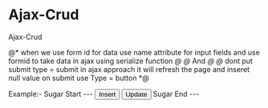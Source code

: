 # Ajax-Crud
Ajax-Crud

  @* when we use form id for data use name attribute for input fields and use formid to take data in ajax using serialize function *@
  @* And *@
  @* dont put submit type = submit in ajax approach it will refresh the page and inseret null value on submit use Type = button  *@

Example:- 
Sugar Start ---
 <input type="button" class="btn btn-primary"  id ="submitbtn" value="Insert" />
 <input type="button" class="btn btn-secondary" id="updbtn" value="Update" />
 Sugar End ---
